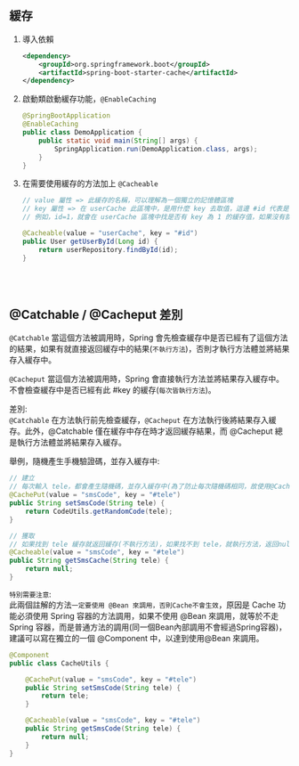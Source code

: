 ## 緩存

1. 導入依賴

    ```xml
    <dependency>
        <groupId>org.springframework.boot</groupId>
        <artifactId>spring-boot-starter-cache</artifactId>
    </dependency>
    ```

2. 啟動類啟動緩存功能，`@EnableCaching`

    ```java
    @SpringBootApplication
    @EnableCaching
    public class DemoApplication {
        public static void main(String[] args) {
            SpringApplication.run(DemoApplication.class, args);
        }
    }
    ```

3. 在需要使用緩存的方法加上 `@Cacheable`

    ```java
    // value 屬性 => 此緩存的名稱，可以理解為一個獨立的記憶體區塊
    // key 屬性 => 在 userCache 此區塊中，是用什麼 key 去取值，這邊 #id 代表是 getUserById 的參數 id
    // 例如，id=1，就會在 userCache 區塊中找是否有 key 為 1 的緩存值，如果沒有就會將此 key-value 加到 userCache 區塊中

    @Cacheable(value = "userCache", key = "#id")
    public User getUserById(Long id) {
        return userRepository.findById(id);
    }
    ```


<br/>

<br/>

## @Catchable / @Cacheput 差別
`@Catchable` 當這個方法被調用時，Spring 會先檢查緩存中是否已經有了這個方法的結果，如果有就直接返回緩存中的結果(`不執行方法`)，否則才執行方法體並將結果存入緩存中。

`@Cacheput` 當這個方法被調用時，Spring 會直接執行方法並將結果存入緩存中。不會檢查緩存中是否已經有此 #key 的緩存(`每次皆執行方法`)。

差別:  
`@Catchable` 在方法執行前先檢查緩存，`@Cacheput` 在方法執行後將結果存入緩存。此外，@Catchable 僅在緩存中存在時才返回緩存結果，而 @Cacheput 總是執行方法體並將結果存入緩存。

舉例，隨機產生手機驗證碼，並存入緩存中:  
```java
// 建立
// 每次輸入 tele，都會產生隨機碼，並存入緩存中(為了防止每次隨機碼相同，故使用@CachePut，每次皆會執行方法)
@CachePut(value = "smsCode", key = "#tele")
public String setSmsCode(String tele) {
    return CodeUtils.getRandomCode(tele);
}
```

```java
// 獲取
// 如果找到 tele 緩存就返回緩存(不執行方法)，如果找不到 tele，就執行方法，返回null
@Cacheable(value = "smsCode", key = "#tele")
public String getSmsCache(String tele) {
    return null;    
}
```

`特別需要注意`:  
此兩個註解的方法`一定要使用 @Bean 來調用，否則Cache不會生效`，原因是 Cache 功能必須使用 Spring 容器的方法調用，如果不使用 @Bean 來調用，就等於不走 Spring 容器，而是普通方法的調用(同一個Bean內部調用不會經過Spring容器)，建議可以寫在獨立的一個 @Component 中，以達到使用@Bean 來調用。

```java
@Component
public class CacheUtils {

    @CachePut(value = "smsCode", key = "#tele")
    public String setSmsCode(String tele) {
        return tele;
    }

    @Cacheable(value = "smsCode", key = "#tele")
    public String getSmsCode(String tele) {
        return null;
    }
}
```
